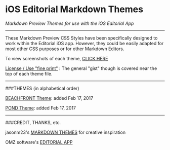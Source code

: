 # iOS Editorial Markdown Themes
*Markdown Preview Themes for use with the iOS Editorial App*

****

These Markdown Preview CSS Styles have been specifically designed to work within the Editorial iOS app. However, they could be easily adapted for most other CSS purposes or for other Markdown Editors.

To view screenshots of each theme, [CLICK HERE](https://github.com/g33kyM0m/iOS-Editorial-Markdown-Themes/blob/master/Theme-Previews.md)

[License / Use "fine print"](https://github.com/g33kyM0m/iOS-Editorial-Markdown-Themes/blob/master/LICENSE) : The general "gist" though is covered near the top of each theme file.

****

###THEMES (in alphabetical order)

[BEACHFRONT Theme](https://github.com/g33kyM0m/iOS-Editorial-Markdown-Themes/blob/master/Themes/BeachfrontTheme.html): added Feb 17, 2017

[POND Theme](https://github.com/g33kyM0m/iOS-Editorial-Markdown-Themes/blob/master/Themes/PondTheme.html): added Feb 17, 2017

****

###CREDIT, THANKS, etc.

jasonm23's [MARKDOWN THEMES](https://github.com/jasonm23/markdown-css-themes) for creative inspiration

OMZ software's [EDITORIAL APP](http://omz-software.com/editorial/)






